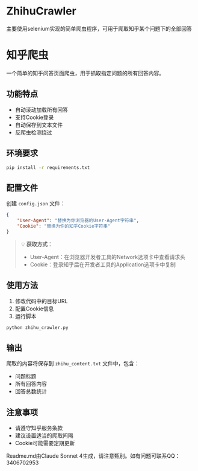 # ZhihuCrawler
主要使用selenium实现的简单爬虫程序，可用于爬取知乎某个问题下的全部回答
# 知乎爬虫

一个简单的知乎问答页面爬虫，用于抓取指定问题的所有回答内容。

## 功能特点

- 自动滚动加载所有回答
- 支持Cookie登录
- 自动保存到文本文件
- 反爬虫检测绕过

## 环境要求

```bash
pip install -r requirements.txt
```

## 配置文件

创建 `config.json` 文件：

```json
{
    "User-Agent": "替换为你浏览器的User-Agent字符串",
    "Cookie": "替换为你的知乎Cookie字符串"
}
```

> 💡 **获取方式**：
> - User-Agent：在浏览器开发者工具的Network选项卡中查看请求头
> - Cookie：登录知乎后在开发者工具的Application选项卡中复制

## 使用方法

1. 修改代码中的目标URL
2. 配置Cookie信息
3. 运行脚本

```python
python zhihu_crawler.py
```

## 输出

爬取的内容将保存到 `zhihu_content.txt` 文件中，包含：
- 问题标题
- 所有回答内容
- 回答总数统计

## 注意事项

- 请遵守知乎服务条款
- 建议设置适当的爬取间隔
- Cookie可能需要定期更新

Readme.md由Claude Sonnet 4生成，请注意甄别。如有问题可联系QQ：3406702953
